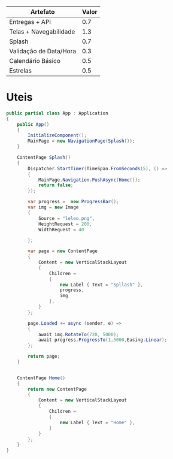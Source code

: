 | Artefato                 | Valor |
|--------------------------|-------|
| Entregas + API           | 0.7   |
| Telas + Navegabilidade   | 1.3   |
| Splash                   | 0.7   |
| Validação de Data/Hora   | 0.3   |
| Calendário Básico        | 0.5   |
| Estrelas                 | 0.5   |

# Uteis

```cs
public partial class App : Application
{
    public App()
    {
        InitializeComponent();
        MainPage = new NavigationPage(Splash());
    }

    ContentPage Splash()
    {
        Dispatcher.StartTimer(TimeSpan.FromSeconds(5), () =>
        {
            MainPage.Navigation.PushAsync(Home());
            return false;
        });

        var progress =  new ProgressBar();
        var img = new Image
        {
            Source = "leleo.png",
            HeightRequest = 200,
            WidthRequest = 40

        };

        var page = new ContentPage
        {
            Content = new VerticalStackLayout
            {
                Children =
                {
                    new Label { Text = "Spllash" },
                    progress,
                    img
                },
            }
        };

        page.Loaded += async (sender, e) =>
        {
            await img.RotateTo(720, 5000);
            await progress.ProgressTo(1,5000,Easing.Linear);
        };

        return page;
    }


    ContentPage Home()
    {
        return new ContentPage
        {
            Content = new VerticalStackLayout
            {
                Children =
                {
                    new Label { Text = "Home" },
                }
            }
        };
    }
}
```
